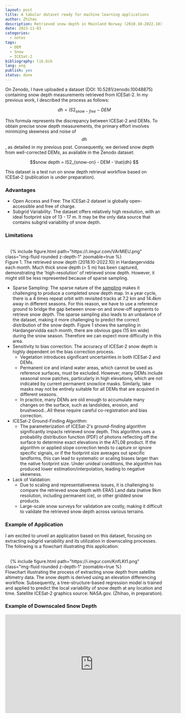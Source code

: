 ```yaml
---
layout: post
title: A tabular dataset ready for machine learning applications
author: Zhihao
description: Retrieved snow depth in Mainland Norway (2018.10-2022.10) based on ICESat-2 ATL 08 and DEMs
date: 2023-11-03
categories:
  - notes
tags:
  - DEM
  - Snow
  - ICESat-2
bibliography: lib.bib
lang: eng
publish: yes
status: done
---
```


On Zenodo, I have uploaded a dataset (DOI: 10.5281/zenodo.10048875) containing snow depth measurements retrieved from ICESat-2. In my previous work, I described the process as follows:

$$dh = IS2_{snow-free} - DEM $$

This formula represents the discrepancy between ICESat-2 and DEMs. To obtain precise snow depth measurements, the primary effort involves minimizing skewness and noise of $$dh$$, as detailed in my previous post. Consequently, we derived snow depth from well-corrected DEMs, as available in the Zenodo dataset:

$$snow depth = IS2_{snow-on} - DEM - \hat{dh} $$

This dataset is a test run on snow depth retrieval workflow based on ICESat-2 (publication is under preparation).

### Advantages

- Open Access and Free: The ICESat-2 dataset is globally open-accessible and free of charge.
- Subgrid Variability: The dataset offers relatively high resolution, with an ideal footprint size of 13 - 17 m. It may be the only data source that contains subgrid variability of snow depth.

### Limitations


<div class="row">
    <div class="col-sm mt-3 mt-md-0">
    {% include figure.html path="https://i.imgur.com/VArMIEU.png" class="img-fluid rounded z-depth-1" zoomable=true %}
    </div>
</div>
<div class="caption"> Figure 1. The retrieved snow depth (2018.10-2022.10) in Hardangervidda each month. Much thick snow depth (> 5 m) has been captured, demonstrating the 'high-resolution' of retrieved snow depth. However, it might still be less represented because of sparse sampling. 
</div>


- Sparse Sampling: The sparse nature of the [sampling](https://icesat-2.gsfc.nasa.gov/science/specs) makes it challenging to produce a completed snow depth map. In a year cycle, there is a 4 times repeat orbit with revisited tracks at 7.2 km and 14.4km away in different seasons. For this reason, we have to use a reference ground to bridge the gap between snow-on and snow-off segments to retrieve snow depth. The sparse sampling also leads to an unbalance of the dataset, making it more challenging to predict the correct distribution of the snow depth. Figure 1 shows the sampling in Hardangervidda each month, there are obvious gaps (15 km wide) during the snow season. Therefore we can expect more difficulty in this area.
- Sensitivity to bias correction. The accuracy of ICESat-2 snow depth is highly dependent on the bias correction process.
  - Vegetation introduces significant uncertainties in both ICESat-2 and DEMs.
  - Permanent ice and inland water areas, which cannot be used as reference surfaces, must be excluded. However, many DEMs include seasonal snow patches, particularly in high elevations, which are not indicated by current permanent snow/ice masks. Similarly, lake masks may not be entirely suitable for all DEMs that are acquired in different seasons. 
  - In practice, many DEMs are old enough to accumulate many changes on the surface, such as landslides, erosion, and brushwood...All these require careful co-registration and bias correction. 
- ICESat-2 Ground-Finding Algorithm:
  - The parameterization of ICESat-2's ground-finding algorithm significantly impacts retrieved snow depth. This algorithm uses a probability distribution function (PDF) of photons reflecting off the surface to determine exact elevations in the ATL08 product. If the algorithm or applied slope correction tends to capture or ignore specific signals, or if the footprint size averages out specific landforms, this can lead to systematic or scaling biases larger than the native footprint size. Under unideal conditions, the algorithm has produced lower estimation/interpolation, leading to negative skewness. 
- Lack of Validation:
  - Due to scaling and representativeness issues, it is challenging to compare the retrieved snow depth with ERA5 Land data (native 9km resolution, including permanent ice), or other gridded snow products.
  - Large-scale snow surveys for validation are costly, making it difficult to validate the retrieved snow depth across various terrains.

### Example of Application

I am excited to unveil an application based on this dataset, focusing on extracting subgrid variability and its utilization in downscaling processes. The following is a flowchart illustrating this application:

<div class="row">
    <div class="col-sm mt-3 mt-md-0">
    {% include figure.html path="https://i.imgur.com/KnfLKt1.png" class="img-fluid rounded z-depth-1" zoomable=true %}
    </div>
</div>
<div class="caption"> Flowchart illustrating the process of extracting snow depth from satellite altimetry data. The snow depth is derived using an elevation differencing workflow. Subsequently, a tree-structure-based regression model is trained and applied to predict the local variability of snow depth at any location and time. Satellite ICESat-2 graphics source: NASA.gov. (Zhihao, in preparation).
</div>

### Example of Downscaled Snow Depth

<iframe width="560" height="315" src="https://www.youtube.com/embed/My1fSNGNxb4?si=U0VNY9c3lTXd9Zir" title="YouTube video player" frameborder="0" allow="accelerometer; autoplay; clipboard-write; encrypted-media; gyroscope; picture-in-picture; web-share" allowfullscreen></iframe>